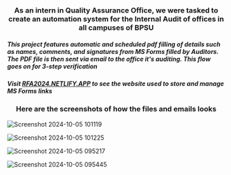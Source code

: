 <h3 align="center"> As an intern in Quality Assurance Office, we were tasked to create an automation system for the Internal Audit of offices in all campuses of BPSU </h3>


<h5> This project features automatic and scheduled pdf filling of details such as names, comments, and signatures from MS Forms filled by Auditors. The PDF file is then sent via email to the office it's auditing. This flow goes on for 3-step verification </h3>

<h5> Visit <a href="https://rfa2024.netlify.app" target="_blank">RFA2024.NETLIFY.APP</a> to see the website used to store and manage MS Forms links  </h3>


<h3 align="center"> Here are the screenshots of how the files and emails looks </h3>

![Screenshot 2024-10-05 101119](https://github.com/user-attachments/assets/a3c6af72-8a37-4c7d-829c-0b5e67f91dbe)

![Screenshot 2024-10-05 101225](https://github.com/user-attachments/assets/1a0ec8a2-c21c-415e-8364-349c80dc1ff7)

![Screenshot 2024-10-05 095217](https://github.com/user-attachments/assets/a041949c-7879-444d-8da9-91117537b477)

![Screenshot 2024-10-05 095445](https://github.com/user-attachments/assets/a7baaf08-6628-40ca-b338-71813f29b2fd)
